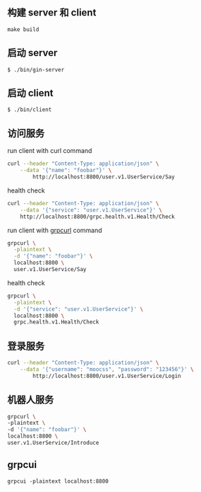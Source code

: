 ## 构建 server 和 client
```shell
make build
```

## 启动 server
```shell
$ ./bin/gin-server
```

## 启动 client
```shell
$ ./bin/client
```

## 访问服务

run client with curl command

```sh
curl --header "Content-Type: application/json" \
    --data '{"name": "foobar"}' \
        http://localhost:8800/user.v1.UserService/Say
```

health check

```sh
curl --header "Content-Type: application/json" \
    --data '{"service": "user.v1.UserService"}' \
    http://localhost:8800/grpc.health.v1.Health/Check
```

run client with [grpcurl](https://github.com/fullstorydev/grpcurl) command

```sh
grpcurl \
  -plaintext \
  -d '{"name": "foobar"}' \
  localhost:8800 \
  user.v1.UserService/Say
```

health check

```sh
grpcurl \
  -plaintext \
  -d '{"service": "user.v1.UserService"}' \
  localhost:8800 \
  grpc.health.v1.Health/Check
```


## 登录服务
```sh
curl --header "Content-Type: application/json" \
    --data '{"username": "moocss", "password": "123456"}' \
        http://localhost:8800/user.v1.UserService/Login
```

## 机器人服务
```sh
grpcurl \
-plaintext \
-d '{"name": "foobar"}' \
localhost:8800 \
user.v1.UserService/Introduce
```

## grpcui

```shell
grpcui -plaintext localhost:8800
```